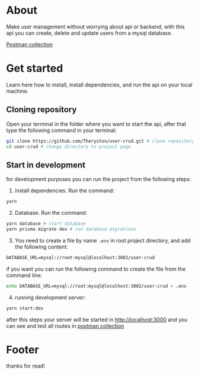 # About

Make user management without worrying about api or backend, with this api you can create, delete and update users from a mysql database.

[Postman collection](https://www.postman.com/Theryston/workspace/open-source/collection/15581030-298aa917-978c-41cc-97fb-3c2b09380dcc?action=share&creator=15581030)

# Get started

Learn here how to install, install dependencies, and run the api on your local machine.

## Cloning repository

Open your terminal in the folder where you want to start the api, after that type the following command in your terminal:

```sh
git clone https://github.com/Theryston/user-crud.git # clone repository
cd user-crud # change directory to project page
```

## Start in development

for development purposes you can run the project from the following steps:

1. install dependencies. Run the command:

```sh
yarn
```

2. Database. Run the command:

```sh
yarn database # start database
yarn prisma migrate dev # run database migrations
```

3. You need to create a file by name `.env` in root project directory, and add the following content:

```txt
DATABASE_URL=mysql://root:mysql@localhost:3002/user-crud
```

if you want you can run the following command to create the file from the command line:

```sh
echo DATABASE_URL=mysql://root:mysql@localhost:3002/user-crud > .env
```

4. running development server:

```sh
yarn start:dev
```

after this steps your server will be started in [http://localhost:3000](http://localhost:3000) and you can see and test all routes in [postman collection](https://www.postman.com/Theryston/workspace/open-source/collection/15581030-298aa917-978c-41cc-97fb-3c2b09380dcc?action=share&creator=15581030)

# Footer

thanks for read!
